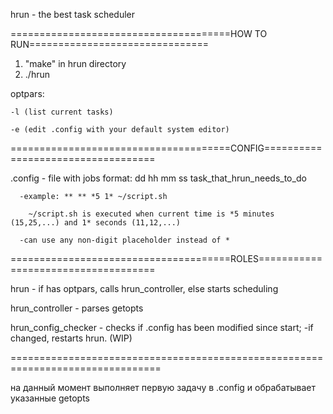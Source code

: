 hrun - the best task scheduler

======================================HOW TO RUN===============================

  1. "make" in hrun directory
  2. ./hrun
     
  optpars: 
  
    -l (list current tasks)
    
    -e (edit .config with your default system editor)
    

======================================CONFIG===================================

  .config - file with jobs
    format: dd hh mm ss task_that_hrun_needs_to_do
    
      -example: ** ** *5 1* ~/script.sh
      
        ~/script.sh is executed when current time is *5 minutes (15,25,...) and 1* seconds (11,12,...)
        
      -can use any non-digit placeholder instead of *

======================================ROLES====================================

  hrun - if has optpars, calls hrun_controller, else starts scheduling
  
  hrun_controller - parses getopts
  
  hrun_config_checker - checks if .config has been modified since start;
    -if changed, restarts hrun. (WIP)


================================================================================

на данный момент выполняет первую задачу в .config и обрабатывает указанные getopts
